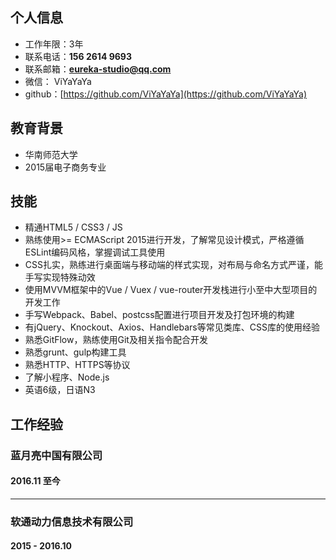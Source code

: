## 个人信息

* 工作年限：3年
* 联系电话：**156 2614 9693**
* 联系邮箱：**[eureka-studio@qq.com](eureka-studio@qq.com)**
* 微信： ViYaYaYa
* github：[https://github.com/ViYaYaYa](https://github.com/ViYaYaYa)


## 教育背景

* 华南师范大学
* 2015届电子商务专业


## 技能

* 精通HTML5 / CSS3 / JS
* 熟练使用>= ECMAScript 2015进行开发，了解常见设计模式，严格遵循ESLint编码风格，掌握调试工具使用
* CSS扎实，熟练进行桌面端与移动端的样式实现，对布局与命名方式严谨，能手写实现特殊动效
* 使用MVVM框架中的Vue / Vuex / vue-router开发栈进行小至中大型项目的开发工作
* 手写Webpack、Babel、postcss配置进行项目开发及打包环境的构建
* 有jQuery、Knockout、Axios、Handlebars等常见类库、CSS库的使用经验
* 熟悉GitFlow，熟练使用Git及相关指令配合开发
* 熟悉grunt、gulp构建工具
* 熟悉HTTP、HTTPS等协议
* 了解小程序、Node.js
* 英语6级，日语N3


## 工作经验

### 蓝月亮中国有限公司
#### 2016.11 至今

---

### 软通动力信息技术有限公司
#### 2015 - 2016.10
